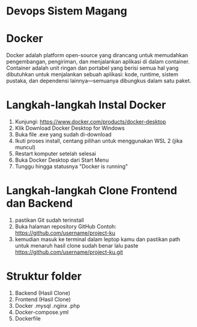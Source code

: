 # Devops Sistem Magang

# Docker 
Docker adalah platform open-source yang dirancang untuk memudahkan pengembangan, pengiriman, dan menjalankan aplikasi di dalam container. Container adalah unit ringan dan portabel yang berisi semua hal yang dibutuhkan untuk menjalankan sebuah aplikasi: kode, runtime, sistem pustaka, dan dependensi lainnya—semuanya dibungkus dalam satu paket.

# Langkah-langkah Instal Docker
1. Kunjungi: https://www.docker.com/products/docker-desktop
2. Klik Download Docker Desktop for Windows
3. Buka file .exe yang sudah di-download
4. Ikuti proses install, centang pilihan untuk menggunakan WSL 2 (jika muncul)
5. Restart komputer setelah selesai
6. Buka Docker Desktop dari Start Menu
7. Tunggu hingga statusnya "Docker is running"

# Langkah-langkah Clone Frontend dan Backend
1. pastikan Git sudah terinstall
2. Buka halaman repository GitHub
   Contoh: https://github.com/username/project-ku
3. kemudian masuk ke terminal dalam leptop kamu dan pastikan path untuk menaruh hasil clone sudah benar lalu paste https://github.com/username/project-ku.git

# Struktur folder
1. Backend (Hasil Clone)
2. Frontend (Hasil Clone)
3. Docker
   .mysql
   .nginx
   .php
4. Docker-compose.yml
5. Dockerfile
